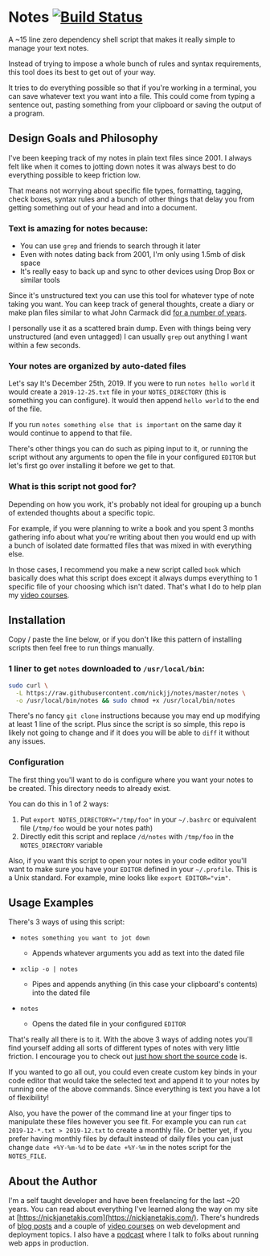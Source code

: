 # Notes [![Build Status](https://secure.travis-ci.org/nickjj/notes.png)](http://travis-ci.org/nickjj/notes)

A ~15 line zero dependency shell script that makes it really simple to manage
your text notes.

Instead of trying to impose a whole bunch of rules and syntax requirements,
this tool does its best to get out of your way.

It tries to do everything possible so that if you're working in a terminal, you
can save whatever text you want into a file. This could come from typing a
sentence out, pasting something from your clipboard or saving the output of a
program.

## Design Goals and Philosophy

I've been keeping track of my notes in plain text files since 2001. I always
felt like when it comes to jotting down notes it was always best to do
everything possible to keep friction low.

That means not worrying about specific file types, formatting, tagging,
check boxes, syntax rules and a bunch of other things that delay you from
getting something out of your head and into a document.

### Text is amazing for notes because:

- You can use `grep` and friends to search through it later
- Even with notes dating back from 2001, I'm only using 1.5mb of disk space
- It's really easy to back up and sync to other devices using Drop Box or similar tools

Since it's unstructured text you can use this tool for whatever type of note
taking you want. You can keep track of general thoughts, create a diary or make
plan files similar to what John Carmack did [for a number of
years](https://github.com/ESWAT/john-carmack-plan-archive).

I personally use it as a scattered brain dump. Even with things being very
unstructured (and even untagged) I can usually `grep` out anything I want
within a few seconds.

### Your notes are organized by auto-dated files

Let's say It's December 25th, 2019. If you were to run `notes hello world` it
would create a `2019-12-25.txt` file in your `NOTES_DIRECTORY` (this is
something you can configure). It would then append `hello world` to the end of
the file.

If you run `notes something else that is important` on the same day it would
continue to append to that file.

There's other things you can do such as piping input to it, or running the
script without any arguments to open the file in your configured `EDITOR` but
let's first go over installing it before we get to that.

### What is this script not good for?

Depending on how you work, it's probably not ideal for grouping up a bunch of
extended thoughts about a specific topic.

For example, if you were planning to write a book and you spent 3 months
gathering info about what you're writing about then you would end up with a
bunch of isolated date formatted files that was mixed in with everything else.

In those cases, I recommend you make a new script called `book` which basically
does what this script does except it always dumps everything to 1 specific file
of your choosing which isn't dated. That's what I do to help plan my
[video courses](https://nickjanetakis.com/courses/).

## Installation

Copy / paste the line below, or if you don't like this pattern of installing
scripts then feel free to run things manually.

### 1 liner to get `notes` downloaded to `/usr/local/bin`:

```sh
sudo curl \
  -L https://raw.githubusercontent.com/nickjj/notes/master/notes \
  -o /usr/local/bin/notes && sudo chmod +x /usr/local/bin/notes
```

There's no fancy `git clone` instructions because you may end up modifying at
least 1 line of the script. Plus since the script is so simple, this repo is
likely not going to change and if it does you will be able to `diff` it without
any issues.

### Configuration

The first thing you'll want to do is configure where you want your notes to be
created. This directory needs to already exist.

You can do this in 1 of 2 ways:

1. Put `export NOTES_DIRECTORY="/tmp/foo"` in your `~/.bashrc` or equivalent
file (`/tmp/foo` would be your notes path)
2. Directly edit this script and replace `/d/notes` with `/tmp/foo` in the
`NOTES_DIRECTORY` variable

Also, if you want this script to open your notes in your code editor you'll
want to make sure you have your `EDITOR` defined in your `~/.profile`. This is
a Unix standard. For example, mine looks like `export EDITOR="vim"`.

## Usage Examples

There's 3 ways of using this script:

- `notes something you want to jot down`
  - Appends whatever arguments you add as text into the dated file

- `xclip -o | notes`
  - Pipes and appends anything (in this case your clipboard's contents) into the dated file

- `notes`
  - Opens the dated file in your configured `EDITOR`

That's really all there is to it. With the above 3 ways of adding notes you'll
find yourself adding all sorts of different types of notes with very little
friction. I encourage you to check out [just how short the source
code](https://github.com/nickjj/notes/blob/master/notes) is.

If you wanted to go all out, you could even create custom key binds in your
code editor that would take the selected text and append it to your notes by
running one of the above commands. Since everything is text you have a lot of
flexibility!

Also, you have the power of the command line at your finger tips to manipulate
these files however you see fit. For example you can run `cat 2019-12-*.txt >
2019-12.txt` to create a monthly file. Or better yet, if you prefer having
monthly files by default instead of daily files you can just change `date
+%Y-%m-%d` to be `date +%Y-%m` in the notes script for the `NOTES_FILE`.

## About the Author

I'm a self taught developer and have been freelancing for the last ~20 years.
You can read about everything I've learned along the way on my site at
[https://nickjanetakis.com](https://nickjanetakis.com/). There's hundreds of
[blog posts](https://nickjanetakis.com/blog/) and a couple of [video
courses](https://nickjanetakis.com/courses/) on web development and deployment
topics. I also have a [podcast](https://runninginproduction.com) where I talk
to folks about running web apps in production.

